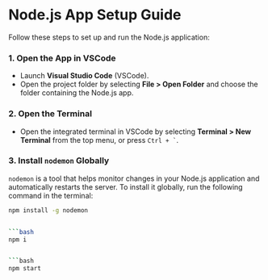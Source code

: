 # Node.js App Setup Guide

Follow these steps to set up and run the Node.js application:

### 1. Open the App in VSCode

- Launch **Visual Studio Code** (VSCode).
- Open the project folder by selecting **File > Open Folder** and choose the folder containing the Node.js app.

### 2. Open the Terminal

- Open the integrated terminal in VSCode by selecting **Terminal > New Terminal** from the top menu, or press `` Ctrl + ` ``.

### 3. Install `nodemon` Globally

`nodemon` is a tool that helps monitor changes in your Node.js application and automatically restarts the server. To install it globally, run the following command in the terminal:

````bash
npm install -g nodemon


```bash
npm i


```bash
npm start
````
